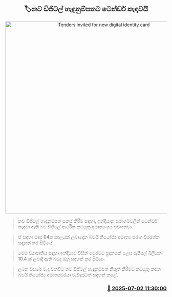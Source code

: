 <p align='center'><b><h2 align='center' title='Tenders invited for new digital identity card'>🏷නව ඩිජිටල් හැඳුනුම්පතට ටෙන්ඩර් කැඳවයි</h2></b></p>
<p align='center'><img src='https://helakuru.sgp1.cdn.digitaloceanspaces.com/esana/images/lib/digital-id.jpg' width='600' alt='Tenders invited for new digital identity card'></p>

> නව ඩිජිටල් හැඳුනුම්පත සකස් කිරීම සඳහා, ඉන්දියානු සමාගම්වලින් ටෙන්ඩර් කැඳවා ඇති බව ඩිජිටල් ආර්ථික කටයුතු අමාත්‍යංශය පවසනවා.

> ඒ සඳහා මාස 04ක කාලයක් ලබාදෙන බවයි නියෝජ්‍ය අමාත්‍ය එරංග වීරරත්න සඳහන් කර සිටියේ.

> මෙම ව්‍යාපෘතිය සඳහා ඉන්දියාව විසින් මෙරටට ප්‍රදානයක් ලෙස රුපියල් බිලියන 10.4 ක් ලබාදී ඇති බවද ඔහු සඳහන් කර සිටියා.

> ලබන වසරේ මැද වනවිට නව ඩිජිටල් හැඳුනුම්පත නිකුත් කිරීමට කටයුතු කරන බවයි නියෝජ්‍ය අමාත්‍යවරයා වැඩිදුරටත් සඳහන් කළේ.



<h3 align='right'><a href='https://www.helakuru.lk/esana/p/111510/'>📅 2025-07-02 11:30:00</a></h3>
